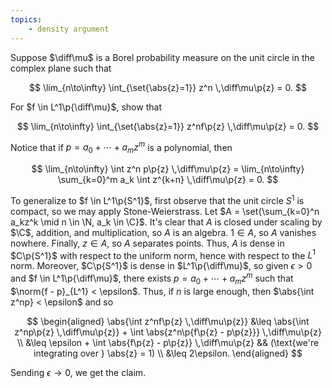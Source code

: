 ```yaml
---
topics:
    - density argument
---
```


<problem>

Suppose $\diff\mu$ is a Borel probability measure on the unit circle in the complex plane such that

$$
\lim_{n\to\infty} \int_{\set{\abs{z}=1}} z^n \,\diff\mu\p{z} = 0.
$$

For $f \in L^1\p{\diff\mu}$, show that

$$
\lim_{n\to\infty} \int_{\set{\abs{z}=1}} z^nf\p{z} \,\diff\mu\p{z} = 0.
$$

</problem>

<solution>

Notice that if $p = a_0 + \cdots + a_mz^m$ is a polynomial, then

$$
\lim_{n\to\infty} \int z^n p\p{z} \,\diff\mu\p{z}
    = \lim_{n\to\infty} \sum_{k=0}^m a_k \int z^{k+n} \,\diff\mu\p{z}
    = 0.
$$

To generalize to $f \in L^1\p{S^1}$, first observe that the unit circle $S^1$ is compact, so we may apply Stone-Weierstrass. Let $A = \set{\sum_{k=0}^n a_kz^k \mid n \in \N, a_k \in \C}$. It's clear that $A$ is closed under scaling by $\C$, addition, and multiplication, so $A$ is an algebra. $1 \in A$, so $A$ vanishes nowhere. Finally, $z \in A$, so $A$ separates points. Thus, $A$ is dense in $C\p{S^1}$ with respect to the uniform norm, hence with respect to the $L^1$ norm. Moreover, $C\p{S^1}$ is dense in $L^1\p{\diff\mu}$, so given $\epsilon > 0$ and $f \in L^1\p{\diff\mu}$, there exists $p = a_0 + \cdots + a_mz^m$ such that $\norm{f - p}_{L^1} < \epsilon$. Thus, if $n$ is large enough, then $\abs{\int z^np} < \epsilon$ and so

$$
\begin{aligned}
    \abs{\int z^nf\p{z} \,\diff\mu\p{z}}
        &\leq \abs{\int z^np\p{z} \,\diff\mu\p{z}} + \int \abs{z^n\p{f\p{z} - p\p{z}}} \,\diff\mu\p{z} \\
        &\leq \epsilon + \int \abs{f\p{z} - p\p{z}} \,\diff\mu\p{z}
            && (\text{we're integrating over } \abs{z} = 1) \\
        &\leq 2\epsilon.
\end{aligned}
$$

Sending $\epsilon \to 0$, we get the claim.

</solution>
